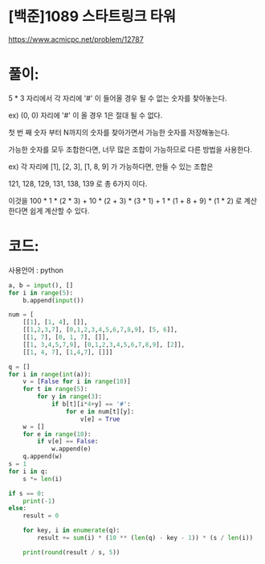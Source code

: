 # [백준]1089 스타트링크 타워


https://www.acmicpc.net/problem/12787

# 풀이:

5 * 3 자리에서 각 자리에 '#' 이 들어올 경우 될 수 없는 숫자를 찾아놓는다.

ex) (0, 0) 자리에 '#' 이 올 경우 1은 절대 될 수 없다.



첫 번 째 숫자 부터 N까지의 숫자를 찾아가면서 가능한 숫자를 저장해놓는다.



가능한 숫자를 모두 조합한다면, 너무 많은 조합이 가능하므로 다른 방법을 사용한다.



ex) 각 자리에 [1], [2, 3], [1, 8, 9] 가 가능하다면, 만들 수 있는 조합은

121, 128, 129, 131, 138, 139 로 총 6가지 이다. 

이것을 100 * 1 * (2 * 3) + 10 * (2 + 3) * (3 * 1) + 1 * (1 + 8 + 9) * (1 * 2) 로 계산한다면 쉽게 계산할 수 있다.  



# **코드:** 

사용언어 :  python

```python
a, b = input(), []
for i in range(5):
    b.append(input())

num = [
    [[1], [1, 4], []],
    [[1,2,3,7], [0,1,2,3,4,5,6,7,8,9], [5, 6]],
    [[1, 7], [0, 1, 7], []],
    [[1, 3,4,5,7,9], [0,1,2,3,4,5,6,7,8,9], [2]],
    [[1, 4, 7], [1,4,7], []]]

q = []
for i in range(int(a)):
    v = [False for i in range(10)]
    for t in range(5):
        for y in range(3):
            if b[t][i*4+y] == '#':
                for e in num[t][y]:
                    v[e] = True
    w = []
    for e in range(10):
        if v[e] == False:
            w.append(e)
    q.append(w)
s = 1
for i in q:
    s *= len(i)

if s == 0:
    print(-1)
else:
    result = 0

    for key, i in enumerate(q):
        result += sum(i) * (10 ** (len(q) - key - 1)) * (s / len(i))

    print(round(result / s, 5))
```

